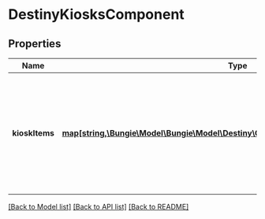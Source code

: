 # DestinyKiosksComponent

## Properties
Name | Type | Description | Notes
------------ | ------------- | ------------- | -------------
**kioskItems** | [**map[string,\Bungie\Model\\Bungie\Model\Destiny\Components\Kiosks\DestinyKioskItem[]]**](array.md) | A dictionary keyed by the Kiosk Vendor&#39;s hash identifier (use it to look up the DestinyVendorDefinition for the relevant kiosk vendor), and whose value is a list of all the items that the user can \&quot;see\&quot; in the Kiosk, and any other interesting metadata. | [optional] 

[[Back to Model list]](../README.md#documentation-for-models) [[Back to API list]](../README.md#documentation-for-api-endpoints) [[Back to README]](../README.md)


